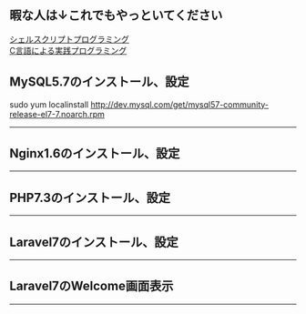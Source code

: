 ## 暇な人は↓これでもやっといてください

[シェルスクリプトプログラミング](https://manual.atmark-techno.com/armadillo-guide/armadillo-guide-2_ja-2.2.0/ch05.html)
<br>
[C言語による実践プログラミング](https://manual.atmark-techno.com/armadillo-guide/armadillo-guide-2_ja-2.2.0/ch06.html)
<br>

## MySQL5.7のインストール、設定

sudo yum localinstall http://dev.mysql.com/get/mysql57-community-release-el7-7.noarch.rpm

***

## Nginx1.6のインストール、設定

***

## PHP7.3のインストール、設定

***

## Laravel7のインストール、設定

***

## Laravel7のWelcome画面表示

***
